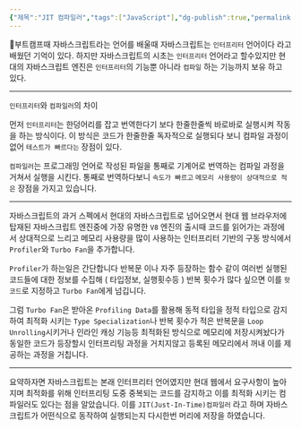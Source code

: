 ```yaml
---
{"제목":"JIT 컴파일러","tags":["JavaScript"],"dg-publish":true,"permalink":"/공부/Frontend/JIT 컴파일러/","dgPassFrontmatter":true}
---
```


부트캠프때 자바스크립트라는 언어를 배울때 자바스크립트는 `인터프리터` 언어이다 라고 배웠던 기억이 있다.
하지만 자바스크립트의 시초는 `인터프리터` 언어라고 할수있지만 현대의 자바스크립트 엔진은 `인터프리터`의 기능뿐 아니라 `컴파일` 하는 기능까지 보유 하고 있다.

---
`인터프리터`와 `컴파일러`의 차이

먼저 `인터프리터`는 한덩어리를 잡고 번역한다기 보다 한줄한줄씩 바로바로 실행시켜 작동을 하는 방식이다. 이 방식은 코드가 한줄한줄 독자적으로 실행되다 보니 컴파일 과정이 없어 `테스트가 빠르다는` 장점이 있다.

`컴파일러`는 프로그래밍 언어로 작성된 파일을 통째로 기계어로 번역하는 컴파일 과정을 거쳐서 실행을 시킨다.  통째로 번역하다보니 `속도가 빠르고` `메모리 사용량이 상대적으로 적은` 장점을 가지고 있습니다.

---

자바스크립트의 과거 스펙에서 현대의 자바스크립트로 넘어오면서 현대 웹 브라우저에 탑재된 자바스크립트 엔진중에 가장 유명한 `V8` 엔진의 출시때 코드를 읽어가는 과정에서 상대적으로 느리고 메모리 사용량을 많이 사용하는 인터프리터 기반의 구동 방식에서 `Profiler`와 `Turbo Fan`을 추가합니다.

`Profiler`가 하는일은 간단합니다 반복문 이나 자주 등장하는 함수 같이 여러번 실행된 코드들에 대한 정보를 수집해 ( 타입정보, 실행횟수등 ) 반복 횟수가 많다 싶으면 이를 `핫 코드`로 지정하고 `Turbo Fan`에게 넘깁니다.

그럼 `Turbo Fan`은 받아온 `Profiling Data`를 활용해 동적 타입을 정적 타입으로 감지하여 최적화 시키는 `Type Specialization`나 반복 횟수가 적은 반복문을 `Loop Unrolling`시키거나 인라인 캐싱 기능등 최적화된 방식으로 메모리에 저장시켜놨다가 동일한 코드가 등장할시 인터프리팅 과정을 거치지않고 등록된 메모리에서 꺼내 이를 제공하는 과정을 거칩니다.

---

요약하자면 자바스크립트는 본래 인터프리터 언어였지만 현대 웹에서 요구사항이 높아지며 최적화를 위해 인터프리팅 도중 중복되는 코드를 감지하고 이를 최적화 시키는 컴파일러도 있다는 점을 알았습니다.
이를 `JIT(Just-In-Time)컴파일러` 라고 하며 자바스크립트가 어떤식으로 동작하여 실행되는지 다시한번 머리에 저장을 하였습니다.